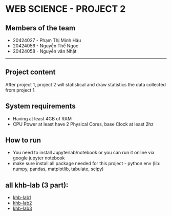 # WEB SCIENCE - PROJECT 2

## Members of the team

-   20424027 - Phạm Thị Minh Hậu
-   20424056 - Nguyễn Thế Ngọc
-   20424058 - Nguyễn văn Nhật

---

## Project content

After project 1, project 2 will statistical and draw statistics the data collected from project 1.

## System requirements

-   Having at least 4GB of RAM
-   CPU Power at least have 2 Physical Cores, base Clock at least 2hz

## How to run

-   You need to install Jupyterlab/notebook or you can run it online via google jupyter notebook
-   make sure install all package needed for this project - python env (lib: numpy, pandas, matplotlib, tabulate, scipy)

## all khb-lab (3 part):
-  [khb-lab1](https://github.com/ngocsotn/khw-lab1)
-  [khb-lab2](https://github.com/ngocsotn/khw-lab2)
-  [khb-lab3](https://github.com/ngocsotn/khw-lab3)